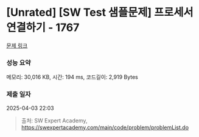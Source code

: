 # [Unrated] [SW Test 샘플문제] 프로세서 연결하기 - 1767 

[문제 링크](https://swexpertacademy.com/main/code/problem/problemDetail.do?contestProbId=AV4suNtaXFEDFAUf) 

### 성능 요약

메모리: 30,016 KB, 시간: 194 ms, 코드길이: 2,919 Bytes

### 제출 일자

2025-04-03 22:03



> 출처: SW Expert Academy, https://swexpertacademy.com/main/code/problem/problemList.do